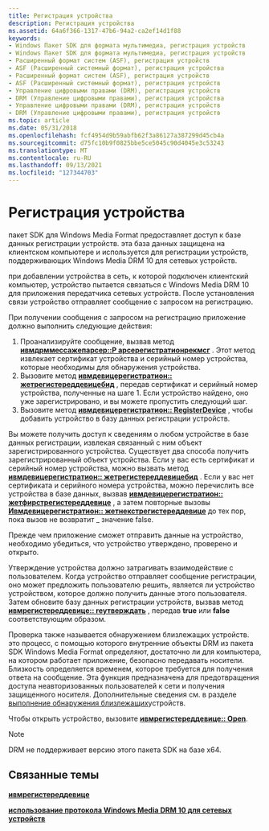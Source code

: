 ```yaml
---
title: Регистрация устройства
description: Регистрация устройства
ms.assetid: 64a6f366-1317-47b6-94a2-ca2ef14d1f88
keywords:
- Windows Пакет SDK для формата мультимедиа, регистрация устройств
- Windows Пакет SDK для формата мультимедиа, регистрация устройств
- Расширенный формат систем (ASF), регистрация устройств
- ASF (Расширенный системный формат), регистрация устройства
- Расширенный формат систем (ASF), регистрация устройств
- ASF (Расширенный системный формат), регистрация устройств
- Управление цифровыми правами (DRM), регистрация устройств
- DRM (Управление цифровыми правами), регистрация устройства
- Управление цифровыми правами (DRM), регистрация устройств
- DRM (Управление цифровыми правами), регистрация устройств
ms.topic: article
ms.date: 05/31/2018
ms.openlocfilehash: fcf4954d9b59abfb62f3a86127a387299d45cb4a
ms.sourcegitcommit: d75fc10b9f0825bbe5ce5045c90d4045e3c53243
ms.translationtype: MT
ms.contentlocale: ru-RU
ms.lasthandoff: 09/13/2021
ms.locfileid: "127344703"
---
```

# <a name="device-registration"></a>Регистрация устройства

пакет SDK для Windows Media Format предоставляет доступ к базе данных регистрации устройств. эта база данных защищена на клиентском компьютере и используется для регистрации устройств, поддерживающих Windows Media DRM 10 для сетевых устройств.

при добавлении устройства в сеть, к которой подключен клиентский компьютер, устройство пытается связаться с Windows Media DRM 10 для приложения передатчика сетевых устройств. После установления связи устройство отправляет сообщение с запросом на регистрацию.

При получении сообщения с запросом на регистрацию приложение должно выполнить следующие действия:

1.  Проанализируйте сообщение, вызвав метод [**ивмдрммессажепарсер::P арсерегистратионрекмсг**](/previous-versions/windows/desktop/api/Wmsdkidl/nf-wmsdkidl-iwmdrmmessageparser-parseregistrationreqmsg) . Этот метод извлекает сертификат устройства и серийный номер устройства, которые необходимы для обнаружения устройства.
2.  Вызовите метод [**ивмдевицерегистратион:: жетрегистереддевицебид**](/previous-versions/windows/desktop/api/Wmsdkidl/nf-wmsdkidl-iwmdeviceregistration-getregistereddevicebyid) , передав сертификат и серийный номер устройства, полученные на шаге 1. Если устройство найдено, оно уже зарегистрировано, и вы можете пропустить следующий шаг.
3.  Вызовите метод [**ивмдевицерегистратион:: RegisterDevice**](/previous-versions/windows/desktop/api/Wmsdkidl/nf-wmsdkidl-iwmdeviceregistration-registerdevice) , чтобы добавить устройство в базу данных регистрации устройств.

Вы можете получить доступ к сведениям о любом устройстве в базе данных регистрации, извлекая связанный с ним объект зарегистрированного устройства. Существует два способа получить зарегистрированный объект устройства. Если у вас есть сертификат и серийный номер устройства, можно вызвать метод [**ивмдевицерегистратион:: жетрегистереддевицебид**](/previous-versions/windows/desktop/api/Wmsdkidl/nf-wmsdkidl-iwmdeviceregistration-getregistereddevicebyid) . Если у вас нет сертификата и серийного номера устройства, можно перечислить все устройства в базе данных, вызвав [**ивмдевицерегистратион:: жетфирстрегистереддевице**](/previous-versions/windows/desktop/api/Wmsdkidl/nf-wmsdkidl-iwmdeviceregistration-getfirstregistereddevice) , а затем повторные вызовы [**Ивмдевицерегистратион:: жетнекстрегистереддевице**](/previous-versions/windows/desktop/api/Wmsdkidl/nf-wmsdkidl-iwmdeviceregistration-getnextregistereddevice) до тех пор, пока вызов не возвратит \_ значение false.

Прежде чем приложение сможет отправить данные на устройство, необходимо убедиться, что устройство утверждено, проверено и открыто.

Утверждение устройства должно затрагивать взаимодействие с пользователем. Когда устройство отправляет сообщение регистрации, оно может предложить пользователю решить, является ли устройство устройством, которое должно получить данные этого пользователя. Затем обновите базу данных регистрации устройств, вызвав метод [**ивмрегистереддевице:: reутверждать**](/previous-versions/windows/desktop/api/Wmsdkidl/nf-wmsdkidl-iwmregistereddevice-approve) , передав **true** или **false** соответствующим образом.

Проверка также называется обнаружением близлежащих устройств. это процесс, с помощью которого внутренние объекты DRM из пакета SDK Windows Media Format определяют, достаточно ли для компьютера, на котором работает приложение, безопасно передавать носители. Близкость определяется временем, которое требуется для получения ответа на сообщение. Эта функция предназначена для предотвращения доступа неавторизованных пользователей к сети и получения защищенного носителя. Дополнительные сведения см. в разделе [выполнение обнаружения близлежащих](performing-proximity-detection.md)устройств.

Чтобы открыть устройство, вызовите [**ивмрегистереддевице:: Open**](/previous-versions/windows/desktop/api/Wmsdkidl/nf-wmsdkidl-iwmregistereddevice-open).

> [!Note]  
> DRM не поддерживает версию этого пакета SDK на базе x64.

 

## <a name="related-topics"></a>Связанные темы

<dl> <dt>

[**ивмрегистереддевице**](/previous-versions/windows/desktop/api/wmsdkidl/nn-wmsdkidl-iwmregistereddevice)
</dt> <dt>

[**использование протокола Windows Media DRM 10 для сетевых устройств**](using-the-windows-media-drm-10-for-network-devices-protocol.md)
</dt> </dl>

 

 




